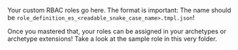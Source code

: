 Your custom RBAC roles go here. The format is important: The name should be `role_definition_es_<readable_snake_case_name>.tmpl.json`!

Once you mastered that, your roles can be assigned in your archetypes or archetype extensions! Take a look at the sample role
in this very folder.